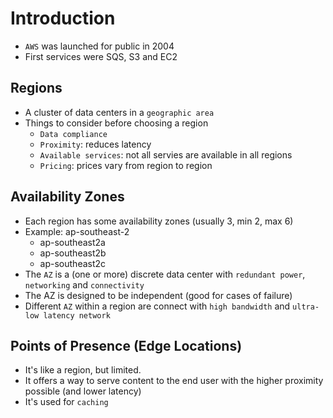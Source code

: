 # Introduction

- `AWS` was launched for public in 2004
- First services were SQS, S3 and EC2

## Regions

- A cluster of data centers in a `geographic area`
- Things to consider before choosing a region
  - `Data compliance`
  - `Proximity`: reduces latency
  - `Available services`: not all servies are available in all regions
  - `Pricing`: prices vary from region to region

## Availability Zones

- Each region has some availability zones (usually 3, min 2, max 6)
- Example: ap-southeast-2
  - ap-southeast2a
  - ap-southeast2b
  - ap-southeast2c
- The `AZ` is a (one or more) discrete data center with `redundant power`, `networking` and `connectivity`
- The AZ is designed to be independent (good for cases of failure)
- Different `AZ` within a region are connect with `high bandwidth` and `ultra-low latency network`

## Points of Presence (Edge Locations)

- It's like a region, but limited.
- It offers a way to serve content to the end user with the higher proximity possible (and lower latency)
- It's used for `caching`
